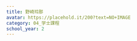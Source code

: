 ```yaml
---
title: 野崎玲那
avatar: https://placehold.it/200?text=NO+IMAGE
category: 04_学士課程
school_year: 2
---
```

